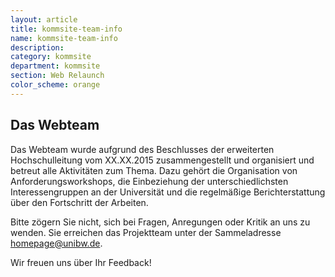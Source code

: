 ```yaml
---
layout: article
title: kommsite-team-info
name: kommsite-team-info
description: 
category: kommsite
department: kommsite
section: Web Relaunch
color_scheme: orange
---
```


<h2> Das Webteam</h2>

<p>Das Webteam wurde aufgrund des Beschlusses der erweiterten Hochschulleitung vom XX.XX.2015 zusammengestellt und organisiert und betreut alle Aktivitäten zum Thema. Dazu gehört die Organisation von Anforderungsworkshops, die Einbeziehung der unterschiedlichsten Interessengruppen an der Universität und die regelmäßige Berichterstattung über den Fortschritt der Arbeiten.
</p>
<p>Bitte zögern Sie nicht, sich bei Fragen, Anregungen oder Kritik an uns zu wenden. Sie erreichen das Projektteam unter der Sammeladresse <a href="mailto:homepage@unibw.de">homepage@unibw.de</a>.</p>

<p>Wir freuen uns über Ihr Feedback!</p>